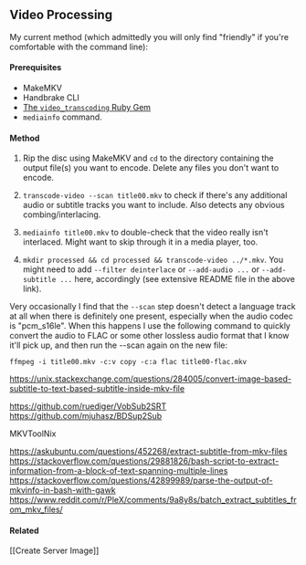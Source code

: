 ## Video Processing
My current method (which admittedly you will only find "friendly" if you're comfortable with the command line):

#### Prerequisites
* MakeMKV
* Handbrake CLI
* [The `video_transcoding` Ruby Gem](https://github.com/donmelton/video_transcoding)
* `mediainfo` command.

#### Method
1. Rip the disc using MakeMKV and `cd` to the directory containing the output file(s) you want to encode. Delete any files you don't want to encode.

2. `transcode-video --scan title00.mkv` to check if there's any additional audio or subtitle tracks you want to include. Also detects any obvious combing/interlacing.

3. `mediainfo title00.mkv` to double-check that the video really isn't interlaced. Might want to skip through it in a media player, too.

4. `mkdir processed && cd processed && transcode-video ../*.mkv`. You might need to add `--filter deinterlace` or `--add-audio ...` or `--add-subtitle ...` here, accordingly (see extensive README file in the above link).

Very occasionally I find that the `--scan` step doesn't detect a language track at all when there is definitely one present, especially when the audio codec is "pcm_s16le". When this happens I use the following command to quickly convert the audio to FLAC or some other lossless audio format that I know it'll pick up, and then run the --scan again on the new file:

```
ffmpeg -i title00.mkv -c:v copy -c:a flac title00-flac.mkv
```


https://unix.stackexchange.com/questions/284005/convert-image-based-subtitle-to-text-based-subtitle-inside-mkv-file

https://github.com/ruediger/VobSub2SRT
https://github.com/mjuhasz/BDSup2Sub

MKVToolNix

https://askubuntu.com/questions/452268/extract-subtitle-from-mkv-files
https://stackoverflow.com/questions/29881826/bash-script-to-extract-information-from-a-block-of-text-spanning-multiple-lines
https://stackoverflow.com/questions/42899989/parse-the-output-of-mkvinfo-in-bash-with-gawk
https://www.reddit.com/r/PleX/comments/9a8y8s/batch_extract_subtitles_from_mkv_files/

#### Related

[[Create Server Image]]
